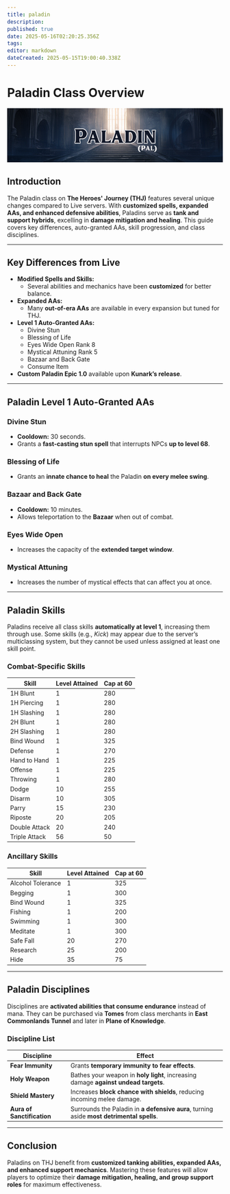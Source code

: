 ```yaml
---
title: paladin
description: 
published: true
date: 2025-05-16T02:20:25.356Z
tags: 
editor: markdown
dateCreated: 2025-05-15T19:00:40.338Z
---
```


# Paladin Class Overview

![](/paladinpage.png)

## Introduction

The Paladin class on **The Heroes' Journey (THJ)** features several unique changes compared to Live servers. With **customized spells, expanded AAs, and enhanced defensive abilities**, Paladins serve as **tank and support hybrids**, excelling in **damage mitigation and healing**. This guide covers key differences, auto-granted AAs, skill progression, and class disciplines.

---

## Key Differences from Live

-   **Modified Spells and Skills:**
    -   Several abilities and mechanics have been **customized** for better balance.
-   **Expanded AAs:**
    -   Many **out-of-era AAs** are available in every expansion but tuned for THJ.
-   **Level 1 Auto-Granted AAs:**
    -   Divine Stun
    -   Blessing of Life
    -   Eyes Wide Open Rank 8
    -   Mystical Attuning Rank 5
    -   Bazaar and Back Gate
    -   Consume Item
-   **Custom Paladin Epic 1.0** available upon **Kunark’s release**.

---

## Paladin Level 1 Auto-Granted AAs

### Divine Stun

-   **Cooldown:** 30 seconds.
-   Grants a **fast-casting stun spell** that interrupts NPCs **up to level 68**.

### Blessing of Life

-   Grants an **innate chance to heal** the Paladin **on every melee swing**.

### Bazaar and Back Gate

-   **Cooldown:** 10 minutes.
-   Allows teleportation to the **Bazaar** when out of combat.

### Eyes Wide Open

-   Increases the capacity of the **extended target window**.

### Mystical Attuning

-   Increases the number of mystical effects that can affect you at once.

---

## Paladin Skills

Paladins receive all class skills **automatically at level 1**, increasing them through use. Some skills (e.g., *Kick*) may appear due to the server’s multiclassing system, but they cannot be used unless assigned at least one skill point.

### Combat-Specific Skills

| Skill | Level Attained | Cap at 60 |
| --- | --- | --- |
| 1H Blunt | 1   | 280 |
| 1H Piercing | 1   | 280 |
| 1H Slashing | 1   | 280 |
| 2H Blunt | 1   | 280 |
| 2H Slashing | 1   | 280 |
| Bind Wound | 1   | 325 |
| Defense | 1   | 270 |
| Hand to Hand | 1   | 225 |
| Offense | 1   | 225 |
| Throwing | 1   | 280 |
| Dodge | 10  | 255 |
| Disarm | 10  | 305 |
| Parry | 15  | 230 |
| Riposte | 20  | 205 |
| Double Attack | 20  | 240 |
| Triple Attack | 56  | 50  |

### Ancillary Skills

| Skill | Level Attained | Cap at 60 |
| --- | --- | --- |
| Alcohol Tolerance | 1   | 325 |
| Begging | 1   | 300 |
| Bind Wound | 1   | 325 |
| Fishing | 1   | 200 |
| Swimming | 1   | 300 |
| Meditate | 1   | 300 |
| Safe Fall | 20  | 270 |
| Research | 25  | 200 |
| Hide | 35  | 75  |

---

## Paladin Disciplines

Disciplines are **activated abilities that consume endurance** instead of mana. They can be purchased via **Tomes** from class merchants in **East Commonlands Tunnel** and later in **Plane of Knowledge**.

### Discipline List

| Discipline | Effect |
| --- | --- |
| **Fear Immunity** | Grants **temporary immunity to fear effects**. |
| **Holy Weapon** | Bathes your weapon in **holy light**, increasing damage **against undead targets**. |
| **Shield Mastery** | Increases **block chance with shields**, reducing incoming melee damage. |
| **Aura of Sanctification** | Surrounds the Paladin in **a defensive aura**, turning aside **most detrimental spells**. |

---

## Conclusion

Paladins on THJ benefit from **customized tanking abilities, expanded AAs, and enhanced support mechanics**. Mastering these features will allow players to optimize their **damage mitigation, healing, and group support roles** for maximum effectiveness.